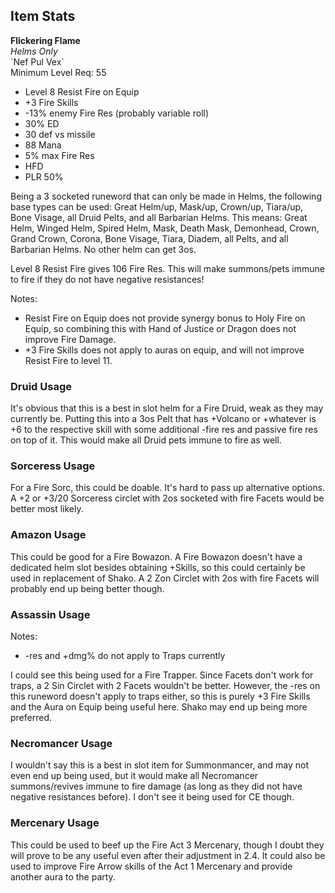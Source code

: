 ## Item Stats
**Flickering Flame**\
*Helms Only*\
\`Nef Pul Vex\`\
Minimum Level Req: 55
- Level 8 Resist Fire on Equip
- +3 Fire Skills
- -13% enemy Fire Res (probably variable roll)
- 30% ED
- 30 def vs missile
- 88 Mana
- 5% max Fire Res
- HFD
- PLR 50%

Being a 3 socketed runeword that can only be made in Helms, the following base types can be used: Great Helm/up, Mask/up, Crown/up, Tiara/up, Bone Visage, all Druid Pelts, and all Barbarian Helms. This means: Great Helm, Winged Helm, Spired Helm, Mask, Death Mask, Demonhead, Crown, Grand Crown, Corona, Bone Visage, Tiara, Diadem, all Pelts, and all Barbarian Helms. No other helm can get 3os.

Level 8 Resist Fire gives 106 Fire Res. This will make summons/pets immune to fire if they do not have negative resistances!

Notes:
- Resist Fire on Equip does not provide synergy bonus to Holy Fire on Equip, so combining this with Hand of Justice or Dragon does not improve Fire Damage.
- +3 Fire Skills does not apply to auras on equip, and will not improve Resist Fire to level 11.

### Druid Usage

It's obvious that this is a best in slot helm for a Fire Druid, weak as they may currently be. Putting this into a 3os Pelt that has +Volcano or +whatever is +6 to the respective skill with some additional -fire res and passive fire res on top of it. This would make all Druid pets immune to fire as well.

### Sorceress Usage

For a Fire Sorc, this could be doable. It's hard to pass up alternative options. A +2 or +3/20 Sorceress circlet with 2os socketed with fire Facets would be better most likely.

### Amazon Usage

This could be good for a Fire Bowazon. A Fire Bowazon doesn't have a dedicated helm slot besides obtaining +Skills, so this could certainly be used in replacement of Shako. A 2 Zon Circlet with 2os with fire Facets will probably end up being better though.

### Assassin Usage

Notes:
- -res and +dmg% do not apply to Traps currently

I could see this being used for a Fire Trapper. Since Facets don't work for traps, a 2 Sin Circlet with 2 Facets wouldn't be better. However, the -res on this runeword doesn't apply to traps either, so this is purely +3 Fire Skills and the Aura on Equip being useful here. Shako may end up being more preferred.

### Necromancer Usage

I wouldn't say this is a best in slot item for Summonmancer, and may not even end up being used, but it would make all Necromancer summons/revives immune to fire damage (as long as they did not have negative resistances before). I don't see it being used for CE though.

### Mercenary Usage

This could be used to beef up the Fire Act 3 Mercenary, though I doubt they will prove to be any useful even after their adjustment in 2.4. It could also be used to improve Fire Arrow skills of the Act 1 Mercenary and provide another aura to the party.



